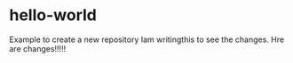 # hello-world
Example to create a new repository
Iam writingthis to see the changes.
Hre are changes!!!!!
